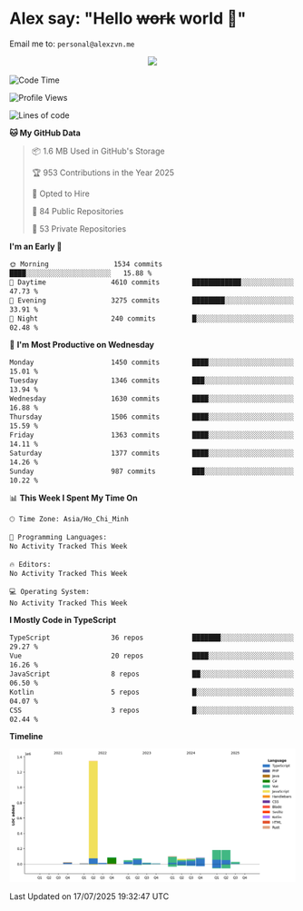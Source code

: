 # Alex say: "Hello ~~work~~ world 🐾"
Email me to: `personal@alexzvn.me`


<p align=center>
  <a href="https://skillicons.dev">
    <img src="https://skillicons.dev/icons?i=ts,js,php,nodejs,bun,vue,nuxt,react,svelte,tauri,laravel,rust,mongodb,docker,electron,redis,rabbitmq,tailwind,git,cloudflare,elysia,mysql,nginx,rollupjs,sentry,ubuntu,yarn,html,css,vite" />
  </a>
</p>

<!--START_SECTION:waka-->
![Code Time](http://img.shields.io/badge/Code%20Time-1%2C066%20hrs%2055%20mins-blue)

![Profile Views](http://img.shields.io/badge/Profile%20Views-1-blue)

![Lines of code](https://img.shields.io/badge/From%20Hello%20World%20I%27ve%20Written-2.3%20million%20lines%20of%20code-blue)

**🐱 My GitHub Data** 

> 📦 1.6 MB Used in GitHub's Storage 
 > 
> 🏆 953 Contributions in the Year 2025
 > 
> 💼 Opted to Hire
 > 
> 📜 84 Public Repositories 
 > 
> 🔑 53 Private Repositories 
 > 
**I'm an Early 🐤** 

```text
🌞 Morning                1534 commits        ████░░░░░░░░░░░░░░░░░░░░░   15.88 % 
🌆 Daytime                4610 commits        ████████████░░░░░░░░░░░░░   47.73 % 
🌃 Evening                3275 commits        ████████░░░░░░░░░░░░░░░░░   33.91 % 
🌙 Night                  240 commits         █░░░░░░░░░░░░░░░░░░░░░░░░   02.48 % 
```
📅 **I'm Most Productive on Wednesday** 

```text
Monday                   1450 commits        ████░░░░░░░░░░░░░░░░░░░░░   15.01 % 
Tuesday                  1346 commits        ███░░░░░░░░░░░░░░░░░░░░░░   13.94 % 
Wednesday                1630 commits        ████░░░░░░░░░░░░░░░░░░░░░   16.88 % 
Thursday                 1506 commits        ████░░░░░░░░░░░░░░░░░░░░░   15.59 % 
Friday                   1363 commits        ████░░░░░░░░░░░░░░░░░░░░░   14.11 % 
Saturday                 1377 commits        ████░░░░░░░░░░░░░░░░░░░░░   14.26 % 
Sunday                   987 commits         ███░░░░░░░░░░░░░░░░░░░░░░   10.22 % 
```


📊 **This Week I Spent My Time On** 

```text
🕑︎ Time Zone: Asia/Ho_Chi_Minh

💬 Programming Languages: 
No Activity Tracked This Week

🔥 Editors: 
No Activity Tracked This Week

💻 Operating System: 
No Activity Tracked This Week
```

**I Mostly Code in TypeScript** 

```text
TypeScript               36 repos            ███████░░░░░░░░░░░░░░░░░░   29.27 % 
Vue                      20 repos            ████░░░░░░░░░░░░░░░░░░░░░   16.26 % 
JavaScript               8 repos             ██░░░░░░░░░░░░░░░░░░░░░░░   06.50 % 
Kotlin                   5 repos             █░░░░░░░░░░░░░░░░░░░░░░░░   04.07 % 
CSS                      3 repos             █░░░░░░░░░░░░░░░░░░░░░░░░   02.44 % 
```



**Timeline**

![Lines of Code chart](https://raw.githubusercontent.com/alexzvn/alexzvn/main/assets/bar_graph.png)


 Last Updated on 17/07/2025 19:32:47 UTC
<!--END_SECTION:waka-->
